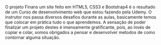 O projeto Finans um site feito em HTML5, CSS3 e Bootstrap4 é o resultado de um Curso de desenvolvimento web que estou fazendo pela Udemy. 
O instrutor nos passa diversos desafios durante as aulas, basicamente temos que colocar em prática tudo o que aprendemos.
A sensação de poder finalizar um projeto destes é imensamente gratificante, pois, ao invés de copiar e colar, somos obrigados a pensar e desenvolver
metodos de como contornar alguma situação.

